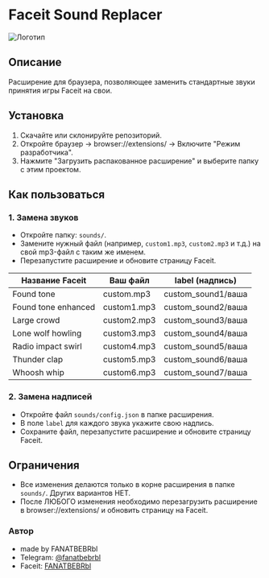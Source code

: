 # Faceit Sound Replacer

![Логотип](https://imgur.com/AxCX0xG)

## Описание
Расширение для браузера, позволяющее заменить стандартные звуки принятия игры Faceit на свои.

## Установка
1. Скачайте или склонируйте репозиторий.
2. Откройте браузер → browser://extensions/ → Включите "Режим разработчика".
3. Нажмите "Загрузить распакованное расширение" и выберите папку с этим проектом.

## Как пользоваться

### 1. Замена звуков
- Откройте папку: `sounds/`.
- Замените нужный файл (например, `custom1.mp3`, `custom2.mp3` и т.д.) на свой mp3-файл с таким же именем.
- Перезапустите расширение и обновите страницу Faceit.

| Название Faceit         | Ваш файл         | label (надпись)         |
|------------------------|------------------|------------------------|
| Found tone             | custom.mp3       | custom_sound1/ваша     |
| Found tone enhanced    | custom1.mp3      | custom_sound2/ваша     |
| Large crowd            | custom2.mp3      | custom_sound3/ваша     |
| Lone wolf howling      | custom3.mp3      | custom_sound4/ваша     |
| Radio impact swirl     | custom4.mp3      | custom_sound5/ваша     |
| Thunder clap           | custom5.mp3      | custom_sound6/ваша     |
| Whoosh whip            | custom6.mp3      | custom_sound7/ваша     |

### 2. Замена надписей
- Откройте файл `sounds/config.json` в папке расширения.
- В поле `label` для каждого звука укажите свою надпись.
- Сохраните файл, перезапустите расширение и обновите страницу Faceit.

## Ограничения
- Все изменения делаются только в корне расширения в папке `sounds/`. Других вариантов НЕТ.
- После ЛЮБОГО изменения необходимо перезагрузить расширение в browser://extensions/ и обновить страницу на Faceit.

### Автор
- made by FANATBEBRbl
- Telegram: [@fanatbebrbl](https://t.me/fanatbebrbl)
- Faceit: [FANATBEBRbl](https://www.faceit.com/en/players/FANATBEBRbl)
